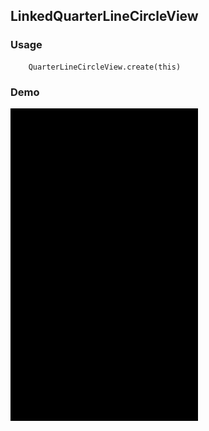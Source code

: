 ## LinkedQuarterLineCircleView

### Usage

```
    QuarterLineCircleView.create(this)
```

### Demo

<img src="https://github.com/Anwesh43/LinkedQuarterTriLineCircleView/blob/master/demo/quartertrilinecircleview.gif" width="300px" height="500px">
